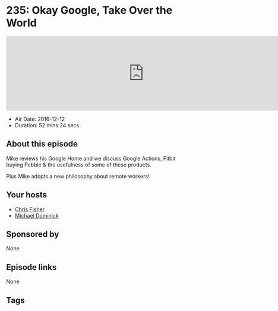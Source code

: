 # 235: Okay Google, Take Over the World

<iframe src="https://player.fireside.fm/v2/MLf2ZzhC+H_tcQyED?theme=dark" width="740" height="200" frameborder="0" scrolling="no"></iframe>

* Air Date: 2016-12-12
* Duration: 52 mins 24 secs

## About this episode

Mike reviews his Google Home and we discuss Google Actions, Fitbit buying Pebble & the usefulness of some of these products.

Plus Mike adopts a new philosophy about remote workers!

## Your hosts
* [Chris Fisher](https://coder.show/hosts/chrislas)
* [Michael Dominick](https://coder.show/hosts/michael)

## Sponsored by

None



## Episode links

None



## Tags

